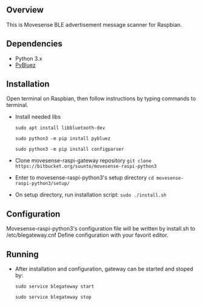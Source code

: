## Overview

This is Movesense BLE advertisement message scanner for Raspbian.


## Dependencies

* Python 3.x
* [PyBluez](https://github.com/pybluez/pybluez)


## Installation

Open terminal on Raspbian, then follow instructions by typing commands to terminal.

* Install needed libs


    `sudo apt install libbluetooth-dev`
    
    `sudo python3 -m pip install pybluez`
    
    `sudo python3 -m pip install configparser`
    

* Clone movesense-raspi-gateway repository
    `git clone https://bitbucket.org/suunto/movesense-raspi-python3`

* Enter to movesense-raspi-python3's setup directory
    `cd movesense-raspi-python3/setup/`

* On setup directory, run installation script:
    `sudo ./install.sh`


## Configuration

Movesense-raspi-python3's configuration file will be written by install.sh to /etc/blegateway.cnf
Define configuration with your favorit editor.


## Running

* After installation and configuration, gateway can be started and stoped by:


    `sudo service blegateway start`

    `sudo service blegateway stop`


